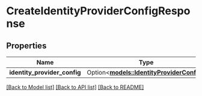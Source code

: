 # CreateIdentityProviderConfigResponse

## Properties

Name | Type | Description | Notes
------------ | ------------- | ------------- | -------------
**identity_provider_config** | Option<[**models::IdentityProviderConfig**](IdentityProviderConfig.md)> |  | [optional]

[[Back to Model list]](../README.md#documentation-for-models) [[Back to API list]](../README.md#documentation-for-api-endpoints) [[Back to README]](../README.md)


